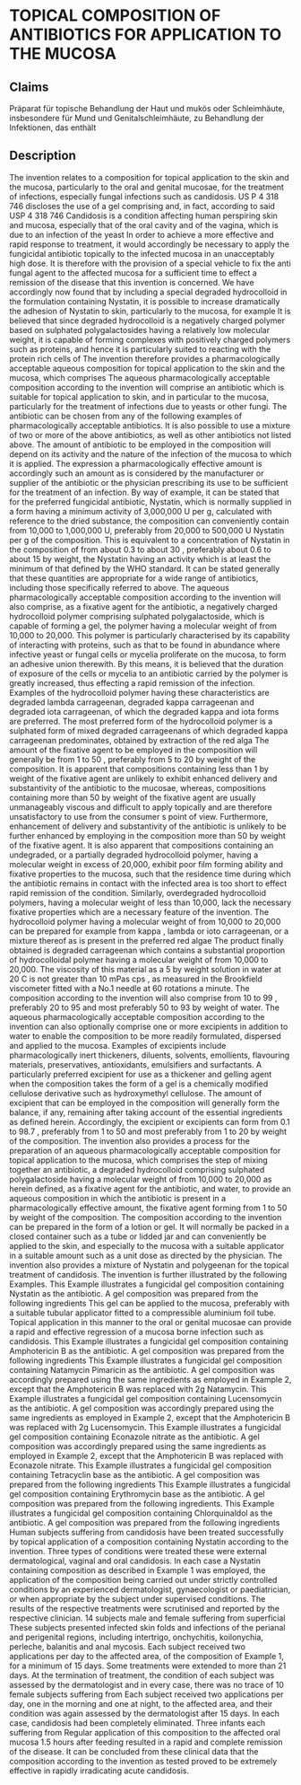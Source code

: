 # TOPICAL COMPOSITION OF ANTIBIOTICS FOR APPLICATION TO THE MUCOSA

## Claims
Präparat für topische Behandlung der Haut und mukös oder Schleimhäute, insbesondere für Mund und Genitalschleimhäute, zu Behandlung der Infektionen, das enthält

## Description
The invention relates to a composition for topical application to the skin and the mucosa, particularly to the oral and genital mucosae, for the treatment of infections, especially fungal infections such as candidosis. US P 4 318 746 discloses the use of a gel comprising and, in fact, according to said USP 4 318 746 Candidosis is a condition affecting human perspiring skin and mucosa, especially that of the oral cavity and of the vagina, which is due to an infection of the yeast In order to achieve a more effective and rapid response to treatment, it would accordingly be necessary to apply the fungicidal antibiotic topically to the infected mucosa in an unacceptably high dose. It is therefore with the provision of a special vehicle to fix the anti fungal agent to the affected mucosa for a sufficient time to effect a remission of the disease that this invention is concerned. We have accordingly now found that by including a special degraded hydrocolloid in the formulation containing Nystatin, it is possible to increase dramatically the adhesion of Nystatin to skin, particularly to the mucosa, for example It is believed that since degraded hydrocolloid is a negatively charged polymer based on sulphated polygalactosides having a relatively low molecular weight, it is capable of forming complexes with positively charged polymers such as proteins, and hence it is particularly suited to reacting with the protein rich cells of The invention therefore provides a pharmacologically acceptable aqueous composition for topical application to the skin and the mucosa, which comprises The aqueous pharmacologically acceptable composition according to the invention will comprise an antibiotic which is suitable for topical application to skin, and in particular to the mucosa, particularly for the treatment of infections due to yeasts or other fungi. The antibiotic can be chosen from any of the following examples of pharmacologically acceptable antibiotics. It is also possible to use a mixture of two or more of the above antibiotics, as well as other antibiotics not listed above. The amount of antibiotic to be employed in the composition will depend on its activity and the nature of the infection of the mucosa to which it is applied. The expression a pharmacologically effective amount is accordingly such an amount as is considered by the manufacturer or supplier of the antibiotic or the physician prescribing its use to be sufficient for the treatment of an infection. By way of example, it can be stated that for the preferred fungicidal antibiotic, Nystatin, which is normally supplied in a form having a minimum activity of 3,000,000 U per g, calculated with reference to the dried substance, the composition can conveniently contain from 10,000 to 1,000,000 U, preferably from 20,000 to 500,000 U Nystatin per g of the composition. This is equivalent to a concentration of Nystatin in the composition of from about 0.3 to about 30 , preferably about 0.6 to about 15 by weight, the Nystatin having an activity which is at least the minimum of that defined by the WHO standard. It can be stated generally that these quantities are appropriate for a wide range of antibiotics, including those specifically referred to above. The aqueous pharmacologically acceptable composition according to the invention will also comprise, as a fixative agent for the antibiotic, a negatively charged hydrocolloid polymer comprising sulphated polygalactoside, which is capable of forming a gel, the polymer having a molecular weight of from 10,000 to 20,000. This polymer is particularly characterised by its capability of interacting with proteins, such as that to be found in abundance where infective yeast or fungal cells or mycelia proliferate on the mucosa, to form an adhesive union therewith. By this means, it is believed that the duration of exposure of the cells or mycelia to an antibiotic carried by the polymer is greatly increased, thus effecting a rapid remission of the infection. Examples of the hydrocolloid polymer having these characteristics are degraded lambda carrageenan, degraded kappa carrageenan and degraded iota carrageenan, of which the degraded kappa and iota forms are preferred. The most preferred form of the hydrocolloid polymer is a sulphated form of mixed degraded carrageenans of which degraded kappa carrageenan predominates, obtained by extraction of the red alga The amount of the fixative agent to be employed in the composition will generally be from 1 to 50 , preferably from 5 to 20 by weight of the composition. It is apparent that compositions containing less than 1 by weight of the fixative agent are unlikely to exhibit enhanced delivery and substantivity of the antibiotic to the mucosae, whereas, compositions containing more than 50 by weight of the fixative agent are usually unmanageably viscous and difficult to apply topically and are therefore unsatisfactory to use from the consumer s point of view. Furthermore, enhancement of delivery and substantivity of the antibiotic is unlikely to be further enhanced by employing in the composition more than 50 by weight of the fixative agent. It is also apparent that compositions containing an undegraded, or a partially degraded hydrocolloid polymer, having a molecular weight in excess of 20,000, exhibit poor film forming ability and fixative properties to the mucosa, such that the residence time during which the antibiotic remains in contact with the infected area is too short to effect rapid remission of the condition. Similarly, overdegraded hydrocolloid polymers, having a molecular weight of less than 10,000, lack the necessary fixative properties which are a necessary feature of the invention. The hydrocolloid polymer having a molecular weight of from 10,000 to 20,000 can be prepared for example from kappa , lambda or ioto carrageenan, or a mixture thereof as is present in the preferred red algae The product finally obtained is degraded carrageenan which contains a substantial proportion of hydrocolloidal polymer having a molecular weight of from 10,000 to 20,000. The viscosity of this material as a 5 by weight solution in water at 20 C is not greater than 10 mPas cps , as measured in the Brookfield viscometer fitted with a No.1 needle at 60 rotations a minute. The composition according to the invention will also comprise from 10 to 99 , preferably 20 to 95 and most preferably 50 to 93 by weight of water. The aqueous pharmacologically acceptable composition according to the invention can also optionally comprise one or more excipients in addition to water to enable the composition to be more readily formulated, dispersed and applied to the mucosa. Examples of excipients include pharmacologically inert thickeners, diluents, solvents, emollients, flavouring materials, preservatives, antioxidants, emulsifiers and surfactants. A particularly preferred excipient for use as a thickener and gelling agent when the composition takes the form of a gel is a chemically modified cellulose derivative such as hydroxymethyl cellulose. The amount of excipient that can be employed in the composition will generally form the balance, if any, remaining after taking account of the essential ingredients as defined herein. Accordingly, the excipient or excipients can form from 0.1 to 98.7 , preferably from 1 to 50 and most preferably from 1 to 20 by weight of the composition. The invention also provides a process for the preparation of an aqueous pharmacologically acceptable composition for topical application to the mucosa, which comprises the step of mixing together an antibiotic, a degraded hydrocolloid comprising sulphated polygalactoside having a molecular weight of from 10,000 to 20,000 as herein defined, as a fixative agent for the antibiotic, and water, to provide an aqueous composition in which the antibiotic is present in a pharmacologically effective amount, the fixative agent forming from 1 to 50 by weight of the composition. The composition according to the invention can be prepared in the form of a lotion or gel. It will normally be packed in a closed container such as a tube or lidded jar and can conveniently be applied to the skin, and especially to the mucosa with a suitable applicator in a suitable amount such as a unit dose as directed by the physician. The invention also provides a mixture of Nystatin and polygeenan for the topical treatment of candidosis. The invention is further illustrated by the following Examples. This Example illustrates a fungicidal gel composition containing Nystatin as the antibiotic. A gel composition was prepared from the following ingredients This gel can be applied to the mucosa, preferably with a suitable tubular applicator fitted to a compressible aluminium foil tube. Topical application in this manner to the oral or genital mucosae can provide a rapid and effective regression of a mucosa borne infection such as candidosis. This Example illustrates a fungicidal gel composition containing Amphotericin B as the antibiotic. A gel composition was prepared from the following ingredients This Example illustrates a fungicidal gel composition containing Natamycin Pimaricin as the antibiotic. A gel composition was accordingly prepared using the same ingredients as employed in Example 2, except that the Amphotericin B was replaced with 2g Natamycin. This Example illustrates a fungicidal gel composition containing Lucensomycin as the antibiotic. A gel composition was accordingly prepared using the same ingredients as employed in Example 2, except that the Amphotericin B was replaced with 2g Lucensomycin. This Example illustrates a fungicidal gel composition containing Econazole nitrate as the antibiotic. A gel composition was accordingly prepared using the same ingredients as employed in Example 2, except that the Amphotericin B was replaced with Econazole nitrate. This Example illustrates a fungicidal gel composition containing Tetracyclin base as the antibiotic. A gel composition was prepared from the following ingredients This Example illustrates a fungicidal gel composition containing Erythromycin base as the antibiotic. A gel composition was prepared from the following ingredients. This Example illustrates a fungicidal gel composition containing Chlorquinaldol as the antibiotic. A gel composition was prepared from the following ingredients Human subjects suffering from candidosis have been treated successfully by topical application of a composition containing Nystatin according to the invention. Three types of conditions were treated these were external dermatological, vaginal and oral candidosis. In each case a Nystatin containing composition as described in Example 1 was employed, the application of the composition being carried out under strictly controlled conditions by an experienced dermatologist, gynaecologist or paediatrician, or when appropriate by the subject under supervised conditions. The results of the respective treatments were scrutinised and reported by the respective clinician. 14 subjects male and female suffering from superficial These subjects presented infected skin folds and infections of the perianal and perigenital regions, including intertrigo, onchychitis, koilonychia, perleche, balanitis and anal mycosis. Each subject received two applications per day to the affected area, of the composition of Example 1, for a minimum of 15 days. Some treatments were extended to more than 21 days. At the termination of treatment, the condition of each subject was assessed by the dermatologist and in every case, there was no trace of 10 female subjects suffering from Each subject received two applications per day, one in the morning and one at night, to the affected area, and their condition was again assessed by the dermatologist after 15 days. In each case, candidosis had been completely eliminated. Three infants each suffering from Regular application of this composition to the affected oral mucosa 1.5 hours after feeding resulted in a rapid and complete remission of the disease. It can be concluded from these clinical data that the composition according to the invention as tested proved to be extremely effective in rapidly irradicating acute candidosis.